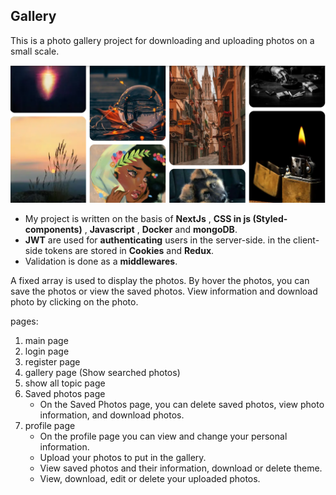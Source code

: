 ## Gallery
This is a photo gallery project for downloading and uploading photos on a small scale.

![Alt Text](./assets/img/layout.png)

- My project is written on the basis of **NextJs** , **CSS in js (Styled-components)** , **Javascript** , **Docker** and **mongoDB**.
- **JWT** are used for **authenticating** users in the server-side. in the client-side tokens are stored in **Cookies** and **Redux**.
- Validation is done as a **middlewares**.

A fixed array is used to display the photos.
By hover the photos, you can save the photos or view the saved photos.
View information and download photo by clicking on the photo.

pages:
1) main page
2) login page
3) register page
4) gallery page (Show searched photos)
5) show all topic page 
6) Saved photos page
    - On the Saved Photos page, you can delete saved photos, view photo information, and download photos.
7) profile page
    - On the profile page you can view and change your personal information.
    - Upload your photos to put in the gallery.
    - View saved photos and their information, download or delete theme.
    - View, download, edit or delete your uploaded photos.
